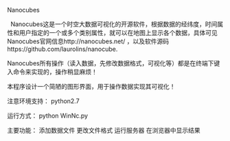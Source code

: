 Nanocubes

   Nanocubes这是一个时空大数据可视化的开源软件，根据数据的经纬度，时间属性和用户指定的一个或多个类别属性，就可以在地图上显示各个数据，具体可见Nanocubes官网信息http://nanocubes.net/ ，以及软件源码https://github.com/laurolins/nanocube.

Nanocubes所有操作（读入数据，先修改数据格式，可视化等）都是在终端下键入命令来实现的，操作稍显麻烦！

本程序设计一个简陋的图形界面，用于操作数据实现其可视化！

注意环境支持：
	python2.7

运行方式：
	python WinNc.py

主要功能：
	添加数据文件
	更改文件格式
	运行服务器
	在浏览器中显示结果
